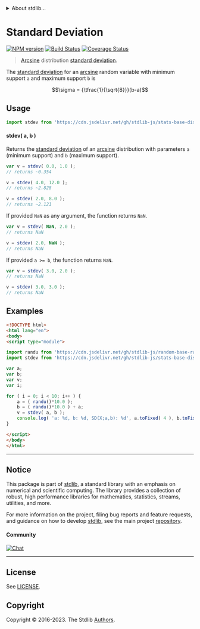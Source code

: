 <!--

@license Apache-2.0

Copyright (c) 2018 The Stdlib Authors.

Licensed under the Apache License, Version 2.0 (the "License");
you may not use this file except in compliance with the License.
You may obtain a copy of the License at

   http://www.apache.org/licenses/LICENSE-2.0

Unless required by applicable law or agreed to in writing, software
distributed under the License is distributed on an "AS IS" BASIS,
WITHOUT WARRANTIES OR CONDITIONS OF ANY KIND, either express or implied.
See the License for the specific language governing permissions and
limitations under the License.

-->


<details>
  <summary>
    About stdlib...
  </summary>
  <p>We believe in a future in which the web is a preferred environment for numerical computation. To help realize this future, we've built stdlib. stdlib is a standard library, with an emphasis on numerical and scientific computation, written in JavaScript (and C) for execution in browsers and in Node.js.</p>
  <p>The library is fully decomposable, being architected in such a way that you can swap out and mix and match APIs and functionality to cater to your exact preferences and use cases.</p>
  <p>When you use stdlib, you can be absolutely certain that you are using the most thorough, rigorous, well-written, studied, documented, tested, measured, and high-quality code out there.</p>
  <p>To join us in bringing numerical computing to the web, get started by checking us out on <a href="https://github.com/stdlib-js/stdlib">GitHub</a>, and please consider <a href="https://opencollective.com/stdlib">financially supporting stdlib</a>. We greatly appreciate your continued support!</p>
</details>

# Standard Deviation

[![NPM version][npm-image]][npm-url] [![Build Status][test-image]][test-url] [![Coverage Status][coverage-image]][coverage-url] <!-- [![dependencies][dependencies-image]][dependencies-url] -->

> [Arcsine][arcsine-distribution] distribution [standard deviation][stdev].

<!-- Section to include introductory text. Make sure to keep an empty line after the intro `section` element and another before the `/section` close. -->

<section class="intro">

The [standard deviation][stdev] for an [arcsine][arcsine-distribution] random variable with minimum support `a` and maximum support `b` is

<!-- <equation class="equation" label="eq:arcsine_stdev" align="center" raw="\sigma = {\tfrac{1}{\sqrt{8}}}(b-a)" alt="Standard deviation for an arcsine distribution."> -->

```math
\sigma = {\tfrac{1}{\sqrt{8}}}(b-a)
```

<!-- <div class="equation" align="center" data-raw-text="\sigma = {\tfrac{1}{\sqrt{8}}}(b-a)" data-equation="eq:arcsine_stdev">
    <img src="https://cdn.jsdelivr.net/gh/stdlib-js/stdlib@51534079fef45e990850102147e8945fb023d1d0/lib/node_modules/@stdlib/stats/base/dists/arcsine/stdev/docs/img/equation_arcsine_stdev.svg" alt="Standard deviation for an arcsine distribution.">
    <br>
</div> -->

<!-- </equation> -->

</section>

<!-- /.intro -->

<!-- Package usage documentation. -->



<section class="usage">

## Usage

```javascript
import stdev from 'https://cdn.jsdelivr.net/gh/stdlib-js/stats-base-dists-arcsine-stdev@esm/index.mjs';
```

#### stdev( a, b )

Returns the [standard deviation][stdev] of an [arcsine][arcsine-distribution] distribution with parameters `a` (minimum support) and `b` (maximum support).

```javascript
var v = stdev( 0.0, 1.0 );
// returns ~0.354

v = stdev( 4.0, 12.0 );
// returns ~2.828

v = stdev( 2.0, 8.0 );
// returns ~2.121
```

If provided `NaN` as any argument, the function returns `NaN`.

```javascript
var v = stdev( NaN, 2.0 );
// returns NaN

v = stdev( 2.0, NaN );
// returns NaN
```

If provided `a >= b`, the function returns `NaN`.

```javascript
var v = stdev( 3.0, 2.0 );
// returns NaN

v = stdev( 3.0, 3.0 );
// returns NaN
```

</section>

<!-- /.usage -->

<!-- Package usage notes. Make sure to keep an empty line after the `section` element and another before the `/section` close. -->

<section class="notes">

</section>

<!-- /.notes -->

<!-- Package usage examples. -->

<section class="examples">

## Examples

<!-- eslint no-undef: "error" -->

```html
<!DOCTYPE html>
<html lang="en">
<body>
<script type="module">

import randu from 'https://cdn.jsdelivr.net/gh/stdlib-js/random-base-randu@esm/index.mjs';
import stdev from 'https://cdn.jsdelivr.net/gh/stdlib-js/stats-base-dists-arcsine-stdev@esm/index.mjs';

var a;
var b;
var v;
var i;

for ( i = 0; i < 10; i++ ) {
    a = ( randu()*10.0 );
    b = ( randu()*10.0 ) + a;
    v = stdev( a, b );
    console.log( 'a: %d, b: %d, SD(X;a,b): %d', a.toFixed( 4 ), b.toFixed( 4 ), v.toFixed( 4 ) );
}

</script>
</body>
</html>
```

</section>

<!-- /.examples -->

<!-- Section to include cited references. If references are included, add a horizontal rule *before* the section. Make sure to keep an empty line after the `section` element and another before the `/section` close. -->

<section class="references">

</section>

<!-- /.references -->

<!-- Section for related `stdlib` packages. Do not manually edit this section, as it is automatically populated. -->

<section class="related">

</section>

<!-- /.related -->

<!-- Section for all links. Make sure to keep an empty line after the `section` element and another before the `/section` close. -->


<section class="main-repo" >

* * *

## Notice

This package is part of [stdlib][stdlib], a standard library with an emphasis on numerical and scientific computing. The library provides a collection of robust, high performance libraries for mathematics, statistics, streams, utilities, and more.

For more information on the project, filing bug reports and feature requests, and guidance on how to develop [stdlib][stdlib], see the main project [repository][stdlib].

#### Community

[![Chat][chat-image]][chat-url]

---

## License

See [LICENSE][stdlib-license].


## Copyright

Copyright &copy; 2016-2023. The Stdlib [Authors][stdlib-authors].

</section>

<!-- /.stdlib -->

<!-- Section for all links. Make sure to keep an empty line after the `section` element and another before the `/section` close. -->

<section class="links">

[npm-image]: http://img.shields.io/npm/v/@stdlib/stats-base-dists-arcsine-stdev.svg
[npm-url]: https://npmjs.org/package/@stdlib/stats-base-dists-arcsine-stdev

[test-image]: https://github.com/stdlib-js/stats-base-dists-arcsine-stdev/actions/workflows/test.yml/badge.svg?branch=v0.1.1
[test-url]: https://github.com/stdlib-js/stats-base-dists-arcsine-stdev/actions/workflows/test.yml?query=branch:v0.1.1

[coverage-image]: https://img.shields.io/codecov/c/github/stdlib-js/stats-base-dists-arcsine-stdev/main.svg
[coverage-url]: https://codecov.io/github/stdlib-js/stats-base-dists-arcsine-stdev?branch=main

<!--

[dependencies-image]: https://img.shields.io/david/stdlib-js/stats-base-dists-arcsine-stdev.svg
[dependencies-url]: https://david-dm.org/stdlib-js/stats-base-dists-arcsine-stdev/main

-->

[chat-image]: https://img.shields.io/gitter/room/stdlib-js/stdlib.svg
[chat-url]: https://app.gitter.im/#/room/#stdlib-js_stdlib:gitter.im

[stdlib]: https://github.com/stdlib-js/stdlib

[stdlib-authors]: https://github.com/stdlib-js/stdlib/graphs/contributors

[umd]: https://github.com/umdjs/umd
[es-module]: https://developer.mozilla.org/en-US/docs/Web/JavaScript/Guide/Modules

[deno-url]: https://github.com/stdlib-js/stats-base-dists-arcsine-stdev/tree/deno
[umd-url]: https://github.com/stdlib-js/stats-base-dists-arcsine-stdev/tree/umd
[esm-url]: https://github.com/stdlib-js/stats-base-dists-arcsine-stdev/tree/esm
[branches-url]: https://github.com/stdlib-js/stats-base-dists-arcsine-stdev/blob/main/branches.md

[stdlib-license]: https://raw.githubusercontent.com/stdlib-js/stats-base-dists-arcsine-stdev/main/LICENSE

[arcsine-distribution]: https://en.wikipedia.org/wiki/Arcsine_distribution

[stdev]: https://en.wikipedia.org/wiki/Standard_deviation

</section>

<!-- /.links -->
